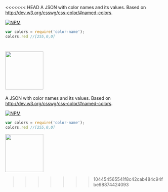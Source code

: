 <<<<<<< HEAD
A JSON with color names and its values. Based on http://dev.w3.org/csswg/css-color/#named-colors.

[![NPM](https://nodei.co/npm/color-name.png?mini=true)](https://nodei.co/npm/color-name/)


```js
var colors = require('color-name');
colors.red //[255,0,0]
```

<a href="LICENSE"><img src="https://upload.wikimedia.org/wikipedia/commons/0/0c/MIT_logo.svg" width="120"/></a>
=======
A JSON with color names and its values. Based on http://dev.w3.org/csswg/css-color/#named-colors.

[![NPM](https://nodei.co/npm/color-name.png?mini=true)](https://nodei.co/npm/color-name/)


```js
var colors = require('color-name');
colors.red //[255,0,0]
```

<a href="LICENSE"><img src="https://upload.wikimedia.org/wikipedia/commons/0/0c/MIT_logo.svg" width="120"/></a>
>>>>>>> 104454565541f8c42cab484c94fbe98874424093
